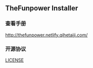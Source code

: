 ## TheFunpower Installer
 
### 查看手册

http://thefunpower.netlify.qihetaiji.com/

 

### 开源协议 

[LICENSE](LICENSE.md)
 